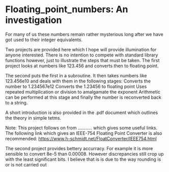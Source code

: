 # Floating_point_numbers: An investigation

For many of us these numbers remain rather mysterious long after we have got used to their integer equivalents.

Two projects are provided here which I hope will provide illumination for anyone interested.  There is no intention to
compete with standard library functions however, just to illustrate the steps that must be taken.   The first project 
looks at numbers like 123.456 and converts then to floating point.

The second puts the first in a subroutine.  It then takes numbers like 123.456e10 and deals with them in the following stages:
	Converts the number to 1.234567e12
	Converts the 1.23456 to floating point
	Uses repeated multiplication or division to amalgamate the exponent
Arithmetic can be performed at this stage and finally the number is reconverted back to a string.

A short introduction is also provided in the .pdf document which outlines the theory in simple tetms.

Note:
This project follows on from ........... which gives some useful links.
The following link which gives an IEEE-754 Floating Point Converter is also recommended:
https://www.h-schmidt.net/FloatConverter/IEEE754.html

The second project provides bettery accurracy.  For example it is more sensible to convert 8e-5 than 0.00008.
However discrepancies still crop up with the least significant bits.  I believe that is is due to the way rounding is
or is not carried out